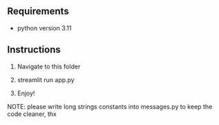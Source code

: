 ## Requirements

- python version 3.11


## Instructions

1. Navigate to this folder

2. streamlit run app.py

3. Enjoy!

NOTE: please write long strings constants into messages.py to keep the code cleaner, thx